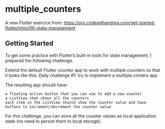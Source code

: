 # multiple_counters

A new Flutter exercice from:
https://pro.codewithandrea.com/get-started-flutter/intro/06-state-management 
## Getting Started

To get some practice with Flutter’s built-in tools for state management, I prepared the following challenge.

Extend the default Flutter counter app to work with multiple counters so that it looks like this:
Daily challenge #1: try to implement a multiple conters app

The resulting app should have:

    a floating action button that you can use to add a new counter
    a ListView that shows all the counters
    each item in the ListView should show the counter value and have buttons to increment/decrement the counter value

For this challenge, you can store all the counter values as local application state (no need to persist them to local storage).
